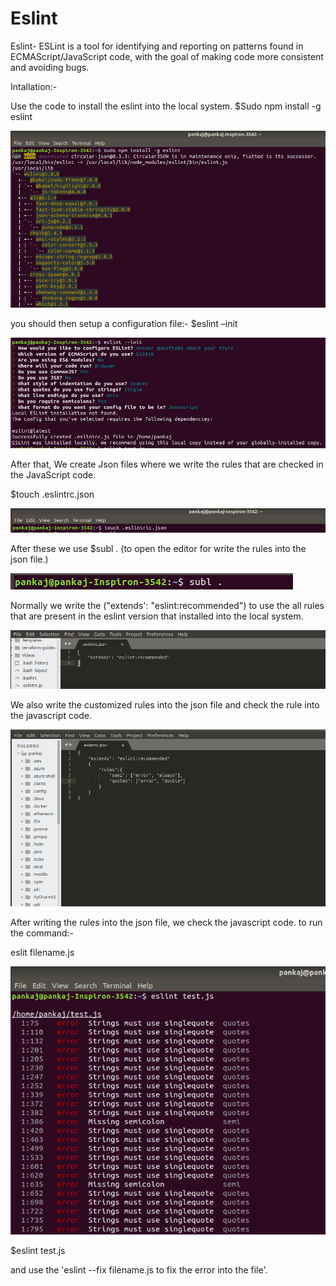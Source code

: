 <!-- TITLE: Documentation -->

# Eslint

Eslint-
        ESLint is a tool for identifying and reporting on patterns found in ECMAScript/JavaScript code, with the goal of making code more consistent and avoiding bugs.

Intallation:-

Use the code to install the eslint into the local system.
$Sudo npm install -g eslint



![alt text](https://github.com/psaini134/ESlint/blob/master/Desktop/ESlint/images/image1.png "Logo Title Text 1")

you should then setup a configuration file:-
$eslint –init


![alt text](https://github.com/psaini134/ESlint/blob/master/Desktop/ESlint/images/image2.png "Logo Title Text 1")

After that, We create Json files where we write the rules that are checked in the JavaScript code.

$touch .eslintrc.json

![alt text](https://github.com/psaini134/ESlint/blob/master/Desktop/ESlint/images/image3.png "Logo Title Text 1")

After these we use 
$subl .   (to open the editor for write the rules into the json file.)




![alt text](https://github.com/psaini134/ESlint/blob/master/Desktop/ESlint/images/image4.png "Logo Title Text 1")

Normally we write the ("extends': "eslint:recommended") to use the all rules that are present in the eslint version that installed into the local system.

![alt text](https://github.com/psaini134/ESlint/blob/master/Desktop/ESlint/images/image5.png "Logo Title Text 1")

We also write the customized rules into the json file and check the rule into the javascript code.

![alt text](https://github.com/psaini134/ESlint/blob/master/Desktop/ESlint/images/image6.png "Logo Title Text 1")


After writing the rules into the json file, we check the javascript code.
to run the command:-

eslit filename.js



![alt text](https://github.com/psaini134/ESlint/blob/master/Desktop/ESlint/images/image7.png "Logo Title Text 1")

$eslint test.js



and use the 'eslint --fix filename.js to fix the error into the file'.




